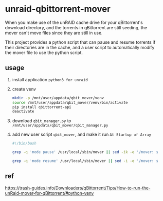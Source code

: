 # unraid-qbittorrent-mover

When you make use of the unRAID cache drive for your qBittorrent's download directory, and the torrents in qBittorrent are still seeding, the mover can't move files since they are still in use.

This project provides a python script that can pause and resume torrents if their directories are in the cache, and a user script to automatically modify the mover file to use the python script.



## usage

1. install application `python3 for unraid` 

2. create venv

   ```bash
   mkdir -p /mnt/user/appdata/qbit_mover/venv
   source /mnt/user/appdata/qbit_mover/venv/bin/activate
   pip install qbittorrent-api
   deactivate
   ```

3. download `qbit_manager.py` to `/mnt/user/appdata/qbit_mover/qbit_manager.py` 

4. add new user script `qbit_mover`, and make it run `At Startup of Array` 

   ```bash
   #!/bin/bash
   
   grep -q 'mode pause' /usr/local/sbin/mover || sed -ik -e '/mover: started/{' -e 'a \ \ /mnt/user/appdata/qbit_mover/venv/bin/python /mnt/user/appdata/qbit_mover/qbit_manager.py --mode pause --host http://[IP]:[PORT] --username [user] --password [passwd] --container-mapping [/media:/mnt/cache/media] --used-percentage-threshold [75]' -e '}' /usr/local/sbin/mover
   
   grep -q 'mode resume' /usr/local/sbin/mover || sed -i -e '/mover: started/{' -e 'a \ \ /mnt/user/appdata/qbit_mover/venv/bin/python /mnt/user/appdata/qbit_mover/qbit_manager.py --mode resume --host http://[IP]:[PORT] --username [user] --password [passwd] --container-mapping [/media:/mnt/cache/media] --used-percentage-threshold [75]' -e '}' /usr/local/sbin/mover
   
   ```

   

## ref

https://trash-guides.info/Downloaders/qBittorrent/Tips/How-to-run-the-unRaid-mover-for-qBittorrent/#python-venv

